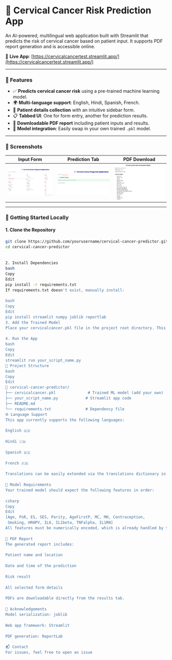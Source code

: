 # 🧬 Cervical Cancer Risk Prediction App

An AI-powered, multilingual web application built with Streamlit that predicts the risk of cervical cancer based on patient input. It supports PDF report generation and is accessible online.

🔗 **Live App**: [https://cervicalcancertest.streamlit.app/](https://cervicalcancertest.streamlit.app/)

---

### 🧰 Features

- ✅ **Predicts cervical cancer risk** using a pre-trained machine learning model.
- 🌍 **Multi-language support**: English, Hindi, Spanish, French.
- 📝 **Patient details collection** with an intuitive sidebar form.
- 📋 **Tabbed UI**: One for form entry, another for prediction results.
- 📄 **Downloadable PDF report** including patient inputs and results.
- 🧠 **Model integration**: Easily swap in your own trained `.pkl` model.

---

### 📸 Screenshots

| Input Form | Prediction Tab | PDF Download |
|------------|----------------|--------------|
| ![Form Screenshot](input_app.png) | ![Prediction Screenshot](result_app.png) | ![PDF Screenshot](pdf_app.png) |



---

### 🚀 Getting Started Locally

#### 1. **Clone the Repository**

```bash
git clone https://github.com/yourusername/cervical-cancer-predictor.git
cd cervical-cancer-predictor


2. Install Dependencies
bash
Copy
Edit
pip install -r requirements.txt
If requirements.txt doesn't exist, manually install:

bash
Copy
Edit
pip install streamlit numpy joblib reportlab
3. Add the Trained Model
Place your cervicalcancer.pkl file in the project root directory. This should be a joblib-serialized scikit-learn model trained to accept input features in the correct order.

4. Run the App
bash
Copy
Edit
streamlit run your_script_name.py
📄 Project Structure
bash
Copy
Edit
📁 cervical-cancer-predictor/
├── cervicalcancer.pkl              # Trained ML model (add your own)
├── your_script_name.py            # Streamlit app code
├── README.md
└── requirements.txt               # Dependency file
🌐 Language Support
This app currently supports the following languages:

English 🇺🇸

Hindi 🇮🇳

Spanish 🇪🇸

French 🇫🇷

Translations can be easily extended via the translations dictionary in the code.

🧠 Model Requirements
Your trained model should expect the following features in order:

csharp
Copy
Edit
[Age, PoR, ES, SES, Parity, AgeFirstP, MC, MH, Contraception, 
 Smoking, HRHPV, IL6, IL1beta, TNFalpha, IL1RN]
All features must be numerically encoded, which is already handled by the app.

📄 PDF Report
The generated report includes:

Patient name and location

Date and time of the prediction

Risk result

All selected form details

PDFs are downloadable directly from the results tab.

📌 Acknowledgements
Model serialization: joblib

Web app framework: Streamlit

PDF generation: ReportLab

📬 Contact
For issues, feel free to open an issue 
